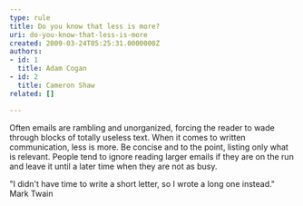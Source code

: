 ```yaml
---
type: rule
title: Do you know that less is more?
uri: do-you-know-that-less-is-more
created: 2009-03-24T05:25:31.0000000Z
authors:
- id: 1
  title: Adam Cogan
- id: 2
  title: Cameron Shaw
related: []

---
```




<span class='intro'> 
  <p>Often emails are rambling and unorganized, forcing the reader to wade through blocks of totally useless text. When it comes to written communication, less is more. Be concise and to the point, listing only what is relevant. People tend to ignore reading larger emails if they are on the run and leave it&#160;until&#160;a later time when they are not as busy. </p>
<p>&quot;I didn't have time to write a short letter, so I wrote a long one instead.&quot; <br>
Mark Twain </p>
 </span>




